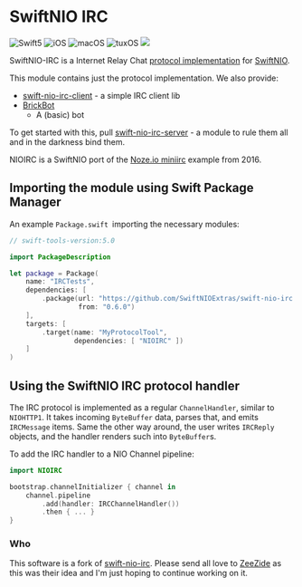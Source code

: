 # SwiftNIO IRC

![Swift5](https://img.shields.io/badge/swift-5-blue.svg)
![iOS](https://img.shields.io/badge/os-iOS-green.svg?style=flat)
![macOS](https://img.shields.io/badge/os-macOS-green.svg?style=flat)
![tuxOS](https://img.shields.io/badge/os-tuxOS-green.svg?style=flat)
<a href="https://travis-ci.org/SwiftNIOExtras/swift-nio-irc"><img src="https://travis-ci.org/SwiftNIOExtras/swift-nio-irc.svg?branch=master" /></a>

SwiftNIO-IRC is a Internet Relay Chat 
[protocol implementation](Sources/NIOIRC) for
[SwiftNIO](https://github.com/apple/swift-nio).

This module contains just the protocol implementation. We also
provide:
- [swift-nio-irc-client](https://github.com/Under-the-Bed-Software/swift-nio-irc-client) - a simple IRC client lib
- [BrickBot](https://github.com/Under-the-Bed-Software/BrickBot)
    - A (basic) bot
  
To get started with this, pull 
[swift-nio-irc-server](https://github.com/NozeIO/swift-nio-irc-server) -
a module to rule them all and in the darkness bind them.

NIOIRC is a SwiftNIO port of the
[Noze.io miniirc](https://github.com/NozeIO/Noze.io/tree/master/Samples/miniirc)
example from 2016.


## Importing the module using Swift Package Manager

An example `Package.swift `importing the necessary modules:

```swift
// swift-tools-version:5.0

import PackageDescription

let package = Package(
    name: "IRCTests",
    dependencies: [
        .package(url: "https://github.com/SwiftNIOExtras/swift-nio-irc.git",
                 from: "0.6.0")
    ],
    targets: [
        .target(name: "MyProtocolTool",
                dependencies: [ "NIOIRC" ])
    ]
)
```


## Using the SwiftNIO IRC protocol handler

The IRC protocol is implemented as a regular
`ChannelHandler`, similar to `NIOHTTP1`.
It takes incoming `ByteBuffer` data, parses that, and emits `IRCMessage`
items.
Same the other way around, the user writes `IRCReply`
objects, and the handler renders such into `ByteBuffer`s.

To add the IRC handler to a NIO Channel pipeline:

```swift
import NIOIRC

bootstrap.channelInitializer { channel in
    channel.pipeline
        .add(handler: IRCChannelHandler())
        .then { ... }
}
```


### Who

This software is a fork of [swift-nio-irc](https://github.com/SwiftNIOExtras/swift-nio-irc). Please send all love to [ZeeZide](http://zeezide.de/) as this was their idea and I'm just hoping to continue working on it. 


